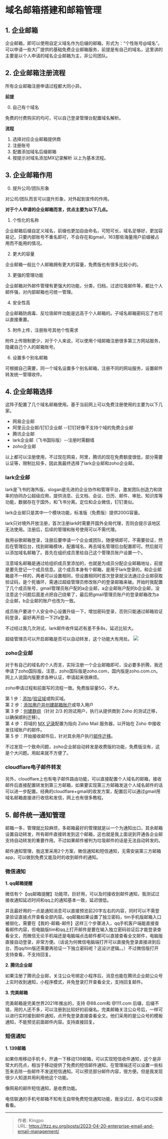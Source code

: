 # 域名邮箱搭建和邮箱管理


<!--more-->
## 1. 企业邮箱

企业邮箱，即可以使用自定义域名作为后缀的邮箱，形式为：“个性账号@域名”。可以申请一些大厂提供的基础免费企业邮箱服务，前提是有自己的域名，这里讲的主要是以个人申请的域名企业邮箱为主，非公司团队。

## 2. 企业邮箱注册流程

所有企业邮箱注册申请过程都大同小异。

**前提**

0. 自己有个域名

免费的付费购买的均可，可以自己登录管理台配置域名解析。

**流程**

1. 选择对应企业邮箱提供商
2. 注册账号
3. 配置添加域名后缀邮箱
4. 按提示对域名添加MX记录解析
以上为基本流程。

## 3. 企业邮箱作用

0.  提升公司/团队形象

对公司/团队而言可以提升形象，对外起到宣传的作用。

**对于个人申请的企业邮箱而言，优点主要为以下几点。**

1. 个性化的名称

企业邮箱后缀自定义域名，前缀也更加自由命名，可短可长，域名足够好，更加容易记，只要内部账号不重名即可，不会存在和gmail，163那些海量用户前缀被占用而不能用的情况。

2. 更大的容量

企业邮箱一般比个人邮箱拥有更大的容量，免费版也有很多比较小的。

3. 更强的管理功能

企业邮箱对外邮件管理有更强大的功能，分类，归档，过滤垃圾邮件等，都比个人邮件强，对内部邮箱也可统一管理。

4. 安全性高

企业邮箱防病毒、反垃圾邮件功能是远高于个人邮箱的。子域名邮箱密码忘了也可以直接重置。

5. 附件上传，注册账号其他个性需求

附件上传限制更少，对于个人来说，可以使用个域邮箱注册很多第三方网站服务，隐藏自己个人的邮箱账号。

6. 设置多个别名邮箱

可根据自己需要，同一个域名设置多个别名邮箱，注册不同的网站服务，设置邮件转发统一管理收件。


## 4. 企业邮箱选择

这阵子配置了几个域名邮箱使用。基于当前网上可以免费注册使用的主要为以下几家。

- 网易企业邮
- 阿里云企业邮/钉钉企业邮 --钉钉好像不支持个域的免费企业邮
- 腾讯企业邮
- lark企业邮（飞书国际版）--注册时需翻墙
- zoho企业邮

以上都可以注册使用，不过现在网易，阿里，腾讯的现在免费额度很低，部分需要认证等，限制比较多，因此我最终选择了lark企业邮和zoho企业邮。


### lark企业邮

lark是飞书的海外版，slogan是先进的企业协作和管理平台，激发团队创造力和效率的协同办公超级应用，提供消息、云文档、会议、日历、邮件、审批、知识库等功能，数据存在于国外，和飞书分离。定位和企业微信，钉钉类似。

lark企业邮只是其中一个模块功能，标准版（免费版）提供200G容量。

lark只对境外开放注册，首次注册lark时需要开国外全局代理，否则会提示该地区无法使用。注册后，后续的管理和账号使用可以不需代理。

我用谷歌邮箱登录，注册后要申请一个企业或团队，随便填即可，不需要验证，然后在管理后台，找到邮箱模块，配置域名，再去域名管理后台配置即可。然后就可以添加域名邮箱了。首先在组织成员里给自己这个管理员账户设置一个。

注意域名邮箱是通过给组织成员里添加的，也就是为成员分配企业邮箱地址，前提是要先登记一个成员信息。这个成员本身有个邮箱，是用于lark登录的，和企业邮箱是不一样的，两者可以设置相同，但设置相同时首次登录就没法通过企业邮获取验证码，是个死循环，需通过超级管理员修改账户的登录邮箱来破。开始时我配置了几个成员账号，gmail管理员账户配的a企业邮，a企业邮账户配的b企业邮，没注意这个问题后面差点把自己绕晕了，最后把gmail管理员账户的登录邮箱改为a企业邮，b企业邮的账户也改为一致。

成员账户要进个人安全中心设置升级一下，增加密码登录，否则只能通过邮箱验证码登录，最好再开启一下2fa登录。

不过经过我几次测试，lark邮件收件延迟有差不多8s，延迟比较大。

超级管理员可以开启邮箱是否可以自动转发，这个功能大有用处。
![](https://s.imgkb.xyz/abcdocker/2023/04/23/d5cabf4f35f14/d5cabf4f35f14.png)

### zoho企业邮

对于有自己的域名的个人而言，实际注册一个企业邮箱即可，没必要多折腾，我还申请了zoho国际版，注意，zoho国际版是zoho.com，国内版是zoho.com.cn。网上人说国内版要求各种认证，申请起来很麻烦。

zoho申请过程和前面写的流程一致。免费版容量5G，不大。

第 1 步：[添加](https://www.zoho.com.cn/mail/help/adminconsole/add-domains.html)/[验证域](https://www.zoho.com.cn/mail/help/adminconsole/domain-verification.html "验证域")或购买域。  
第 2 步：[添加用户并创建邮箱账户](https://www.zoho.com.cn/mail/help/adminconsole/adding-users.html)或导入用户  
第 3 步：[创建群组](https://www.zoho.com.cn/mail/help/adminconsole/creating-groups.html "创建小组")（针对 2/3 的测试用户，执行从提供商到 Zoho 的测试迁移，以确保顺利迁移）。  
第 4 步：将域的 [MX 记录](https://www.zoho.com.cn/mail/help/adminconsole/configure-email-delivery.html "MX 记录")配置为指向 Zoho Mail 服务器，以开始在 Zoho 中接收发往域账户的邮件。  
第 5 步：开始接收邮件后，针对其余用户执行[邮件迁移](https://www.zoho.com.cn/mail/help/pop-imap-migration.html "邮件迁移")。

不过发现一个致命问题，zoho企业邮自动转发是收费版的功能，免费版没有，这是个大问题。用起来就不方便了。

### cloudflare电子邮件转发

另外，cloudflare上也有电子邮件路由功能，可以直接配置个人域名的邮箱，接收邮件后直接配置转发到第三方邮箱，如果要实现第三方邮箱发送个人域名邮件的话可以进一步配置。经典的cloudflare+gmail的收发方案，配置后可以通过gmail用域名邮箱直接进行收信和发信，网上也有很多教程。


## 5. 邮件统一通知管理

邮箱一多，管理就比较麻烦，多邮箱最好的管理就是以一个为通知出口，其余邮箱设置自动转发，所有邮件直接转发到这个邮箱，这也就是我上面说到开通各企业邮支持自动转发的重要作用。不过如果邮件被判为垃圾邮件的话是无法自动转发的。

邮件通知管理，我这里采用2个方案，微信通知和短信通知，无需安装第三方邮箱app，可以做到免费又能及时的收到邮件的通知。

### 微信通知

**1. qq邮箱提醒**

微信有个【qq邮箱提醒】功能项，巨好用，可以及时接收到邮件通知，我测试过接收通知延迟时间和qq上的通知基本一致，延迟很低。

并且最好用的一点是通知消息可以直接预览前20字左右的内容，同时可以不需登录验证直接点开查看全部内容。qq邮箱如果设置了独立密码，tim手机版邮箱入口被弱化，需要在【我的-邮箱-邮件】这样三个步骤进入，qq手机客户端能直接查看邮件内容，但电脑版tim和qq上打开邮件是要在输入独立密码验证后才能登录查看全文，而微信无论手机端还是电脑端点击邮件都可以直接查看全文邮件，电脑版直接自动登录，非常方便。（话说为何微信电脑端打开可以直接免登录直接进到后台，而qq/tim版还需要再验证一下独立密码呢？这设计逻辑。。）不过微信版打开支持查看，不支持回复。

**2. 腾讯企业邮**

如果注册了腾讯企业邮，关注公众号绑定小程序后，消息也能在腾讯企业邮公众号上实时收到通知，小程序模式，并免登录打开查看全文，支持回复邮件。 

**3. 完美邮箱**

完美邮箱是完美世界2021年推出的，支持 @88.com和 @111.com 后缀，后缀不错，用的人还不多，可以注册到比较好的前缀名。完美邮箱关注公众号后，一样可以进行实时接到邮件通知，点开免登录直接查看全文。他们采用的是公众号的模板通知，不能预览前面邮件内容。支持直接回复。

### 短信通知

**1. 139邮箱**

如果你用移动手机卡，开通一下移动139邮箱，可以实现短信收件通知，这个是非常大的亮点，相当于移动提供了免费的短信邮件通知，在管理端还可以设置一些标签来去除一些邮件不发送短信通知。可以预览部分邮件内容，很方便。但是我发现很少人知道并用利用他这个功能。

像网易的邮件短信通知，是收费功能。

电信联通的手机号邮箱不知有无自带免费短信通知功能，我没试过，各位可以探索看看。









---

> 作者: Kingpo  
> URL: https://ttzz.eu.org/posts/2023-04-20-enterprise-email-and-email-management/  

